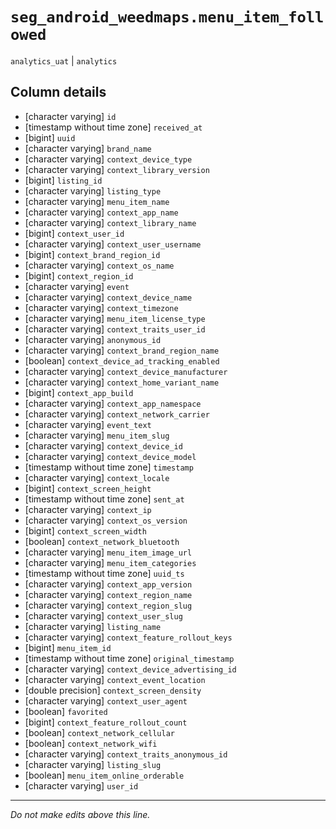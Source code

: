 # `seg_android_weedmaps.menu_item_followed`
`analytics_uat` | `analytics`

## Column details
* [character varying] `id`
* [timestamp without time zone] `received_at`
* [bigint]    `uuid`
* [character varying] `brand_name`
* [character varying] `context_device_type`
* [character varying] `context_library_version`
* [bigint]    `listing_id`
* [character varying] `listing_type`
* [character varying] `menu_item_name`
* [character varying] `context_app_name`
* [character varying] `context_library_name`
* [bigint]    `context_user_id`
* [character varying] `context_user_username`
* [bigint]    `context_brand_region_id`
* [character varying] `context_os_name`
* [bigint]    `context_region_id`
* [character varying] `event`
* [character varying] `context_device_name`
* [character varying] `context_timezone`
* [character varying] `menu_item_license_type`
* [character varying] `context_traits_user_id`
* [character varying] `anonymous_id`
* [character varying] `context_brand_region_name`
* [boolean]   `context_device_ad_tracking_enabled`
* [character varying] `context_device_manufacturer`
* [character varying] `context_home_variant_name`
* [bigint]    `context_app_build`
* [character varying] `context_app_namespace`
* [character varying] `context_network_carrier`
* [character varying] `event_text`
* [character varying] `menu_item_slug`
* [character varying] `context_device_id`
* [character varying] `context_device_model`
* [timestamp without time zone] `timestamp`
* [character varying] `context_locale`
* [bigint]    `context_screen_height`
* [timestamp without time zone] `sent_at`
* [character varying] `context_ip`
* [character varying] `context_os_version`
* [bigint]    `context_screen_width`
* [boolean]   `context_network_bluetooth`
* [character varying] `menu_item_image_url`
* [character varying] `menu_item_categories`
* [timestamp without time zone] `uuid_ts`
* [character varying] `context_app_version`
* [character varying] `context_region_name`
* [character varying] `context_region_slug`
* [character varying] `context_user_slug`
* [character varying] `listing_name`
* [character varying] `context_feature_rollout_keys`
* [bigint]    `menu_item_id`
* [timestamp without time zone] `original_timestamp`
* [character varying] `context_device_advertising_id`
* [character varying] `context_event_location`
* [double precision] `context_screen_density`
* [character varying] `context_user_agent`
* [boolean]   `favorited`
* [bigint]    `context_feature_rollout_count`
* [boolean]   `context_network_cellular`
* [boolean]   `context_network_wifi`
* [character varying] `context_traits_anonymous_id`
* [character varying] `listing_slug`
* [boolean]   `menu_item_online_orderable`
* [character varying] `user_id`

-------------------------------------------------------------------------------
*Do not make edits above this line.*
